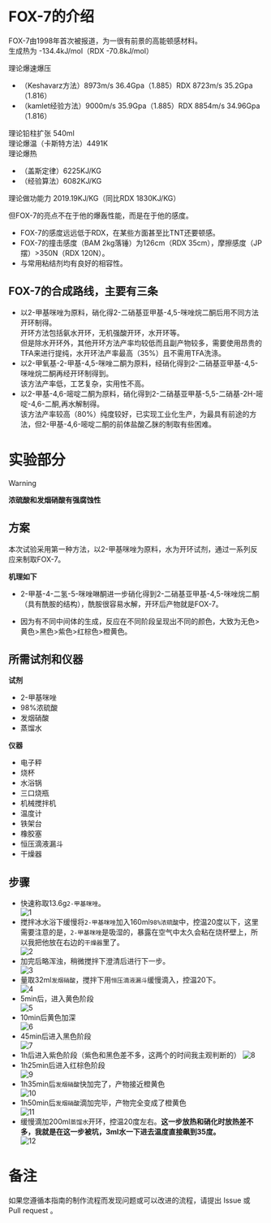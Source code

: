 # FOX-7的介绍

FOX-7由1998年首次被报道，为一很有前景的高能顿感材料。  
生成热为 -134.4kJ/mol（RDX -70.8kJ/mol）  

理论爆速爆压  

* （Keshavarz方法）8973m/s 36.4Gpa（1.885）RDX 8723m/s 35.2Gpa（1.816）  
* （kamlet经验方法）9000m/s 35.9Gpa（1.885）RDX 8854m/s 34.96Gpa（1.816）  

理论铅柱扩张 540ml  
理论爆温（卡斯特方法）4491K  
理论爆热

* （盖斯定律）6225KJ/KG  
* （经验算法）6082KJ/KG  

理论做功能力 2019.19KJ/KG（同比RDX 1830KJ/KG）

但FOX-7的亮点不在于他的爆轰性能，而是在于他的感度。  

* FOX-7的感度远远低于RDX，在某些方面甚至比TNT还要顿感。  
* FOX-7的撞击感度（BAM 2kg落锤）为126cm（RDX 35cm），摩擦感度（JP摆）>350N（RDX 120N）。  
* 与常用粘结剂均有良好的相容性。  

## FOX-7的合成路线，主要有三条

* 以2-甲基咪唑为原料，硝化得2-二硝基亚甲基-4,5-咪唑烷二酮后用不同方法开环制得。  
开环方法包括氨水开环，无机强酸开环，水开环等。  
但是除水开环外，其他开环方法产率均较低而且副产物较多，需要使用昂贵的TFA来进行提纯，水开环法产率最高（35%）且不需用TFA洗涤。  
* 以2-甲氧基-2-甲基-4,5-咪唑二酮为原料，经硝化得到2-二硝基亚甲基-4,5-咪唑烷二酮再经开环制得到。  
该方法产率低，工艺复杂，实用性不高。
* 以2-甲基-4,6-嘧啶二酮为原料，硝化得到2-二硝基亚甲基-5,5-二硝基-2H-嘧啶-4,6-二酮,再水解制得。  
该方法产率较高（80%）纯度较好，已实现工业化生产，为最具有前途的方法，但2-甲基-4,6-嘧啶二酮的前体盐酸乙脒的制取有些困难。

# 实验部分

> [!Warning]  
> **浓硫酸和发烟硝酸有强腐蚀性**

## 方案

本次试验采用第一种方法，以2-甲基咪唑为原料，水为开环试剂，通过一系列反应来制取FOX-7。  

**机理如下**  

* 2-甲基-4-二氢-5-咪唑啉酮进一步硝化得到2-二硝基亚甲基-4,5-咪唑烷二酮（具有酰胺的结构），酰胺很容易水解，开环后产物就是FOX-7。

* 因为有不同中间体的生成，反应在不同阶段呈现出不同的颜色，大致为无色>黄色>黑色>紫色>红棕色>橙黄色。

## 所需试剂和仪器

**试剂** 

* 2-甲基咪唑
* 98%浓硫酸
* 发烟硝酸
* 蒸馏水

**仪器**

* 电子秤
* 烧杯
* 水浴锅
* 三口烧瓶
* 机械搅拌机
* 温度计
* 铁架台
* 橡胶塞
* 恒压滴液漏斗
* 干燥器

## 步骤

* 快速称取13.6g`2-甲基咪唑`。  
![1](1.png)  
* 搅拌冰水浴下缓慢将`2-甲基咪唑`加入160ml`98%浓硫酸`中，控温20度以下，这里需要注意的是，`2-甲基咪唑`是吸湿的，暴露在空气中太久会粘在烧杯壁上，所以我把他放在右边的`干燥器`里了。  
![2](2.png)  
* 加完后略浑浊，稍微搅拌下澄清后进行下一步。  
![3](3.png)  
* 量取32ml`发烟硝酸`，搅拌下用`恒压滴液漏斗`缓慢滴入，控温20下。  
![4](4.png)  
* 5min后，进入黄色阶段  
![5](5.png)  
* 10min后黄色加深  
![6](6.png)  
* 45min后进入黑色阶段  
![7](7.png)  
* 1h后进入紫色阶段（紫色和黑色差不多，这两个的时间我主观判断的） 
![8](8.png)  
* 1h25min后进入红棕色阶段  
![9](9.png)  
* 1h35min后`发烟硝酸`快加完了，产物接近橙黄色  
![10](10.png)  
* 1h50min后`发烟硝酸`滴加完毕，产物完全变成了橙黄色  
![11](11.png)  
* 缓慢滴加200ml`蒸馏水`开环，控温20度左右。**这一步放热和硝化时放热差不多，我就是在这一步被坑，3ml水一下进去温度直接飙到35度。**  
![12](12.png)  

# 备注

如果您遵循本指南的制作流程而发现问题或可以改进的流程，请提出 Issue 或 Pull request 。